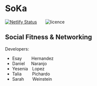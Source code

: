 # SoKa

<div align="left">
  
[![Netlify Status](https://api.netlify.com/api/v1/badges/36d055ff-c1d5-49a6-bf99-ee02f614e736/deploy-status)](https://app.netlify.com/sites/social-karma/deploys)&emsp;&emsp;![licence](https://img.shields.io/badge/license-MIT-blue)
  
</div>
  
## Social Fitness &amp; Networking


Developers:

- Esay&emsp;&ensp;&ensp; Hernandez
- Daniel&emsp;&ensp;Naranjo
- Yesenia&emsp;Lopez 
- Talia&emsp;&emsp;&ensp;Pichardo
- Sarah&emsp;&emsp;Weinstein
